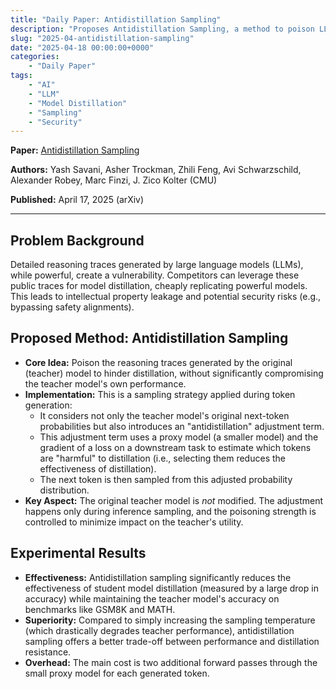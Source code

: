 ```yaml
---
title: "Daily Paper: Antidistillation Sampling"
description: "Proposes Antidistillation Sampling, a method to poison LLM reasoning traces during generation, hindering model distillation while preserving the original model's performance."
slug: "2025-04-antidistillation-sampling"
date: "2025-04-18 00:00:00+0000"
categories:
    - "Daily Paper"
tags:
    - "AI"
    - "LLM"
    - "Model Distillation"
    - "Sampling"
    - "Security"
---
```

**Paper:** [Antidistillation Sampling](https://arxiv.org/abs/2504.13146)

**Authors:** Yash Savani, Asher Trockman, Zhili Feng, Avi Schwarzschild, Alexander Robey, Marc Finzi, J. Zico Kolter (CMU)

**Published:** April 17, 2025 (arXiv)

---

## Problem Background

Detailed reasoning traces generated by large language models (LLMs), while powerful, create a vulnerability.
Competitors can leverage these public traces for model distillation, cheaply replicating powerful models. This leads to intellectual property leakage and potential security risks (e.g., bypassing safety alignments).

## Proposed Method: Antidistillation Sampling

* **Core Idea:** Poison the reasoning traces generated by the original (teacher) model to hinder distillation, without significantly compromising the teacher model's own performance.
* **Implementation:** This is a sampling strategy applied during token generation:
  * It considers not only the teacher model's original next-token probabilities but also introduces an "antidistillation" adjustment term.
  * This adjustment term uses a proxy model (a smaller model) and the gradient of a loss on a downstream task to estimate which tokens are "harmful" to distillation (i.e., selecting them reduces the effectiveness of distillation).
  * The next token is then sampled from this adjusted probability distribution.
* **Key Aspect:** The original teacher model is *not* modified. The adjustment happens only during inference sampling, and the poisoning strength is controlled to minimize impact on the teacher's utility.

## Experimental Results

* **Effectiveness:** Antidistillation sampling significantly reduces the effectiveness of student model distillation (measured by a large drop in accuracy) while maintaining the teacher model's accuracy on benchmarks like GSM8K and MATH.
* **Superiority:** Compared to simply increasing the sampling temperature (which drastically degrades teacher performance), antidistillation sampling offers a better trade-off between performance and distillation resistance.
* **Overhead:** The main cost is two additional forward passes through the small proxy model for each generated token.
